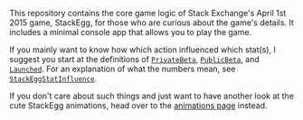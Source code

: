 This repository contains the core game logic of Stack Exchange's April 1st 2015 game, StackEgg, for those who are curious about the game's details. It includes a minimal console app that allows you to play the game.

If you mainly want to know how which action influenced which stat(s), I suggest you start at the definitions of [`PrivateBeta`](https://github.com/StackExchange/stackegg/blob/7b367857a65582d5c4f3e4ee370f86efe6b53f09/StackEgg/StackEggPhase.cs#L61), [`PublicBeta`](https://github.com/StackExchange/stackegg/blob/7b367857a65582d5c4f3e4ee370f86efe6b53f09/StackEgg/StackEggPhase.cs#L104), and [`Launched`](https://github.com/StackExchange/stackegg/blob/7b367857a65582d5c4f3e4ee370f86efe6b53f09/StackEgg/StackEggPhase.cs#L172).
 For an explanation of what the numbers mean, see [`StackEggStatInfluence`](https://github.com/StackExchange/stackegg/blob/7b367857a65582d5c4f3e4ee370f86efe6b53f09/StackEgg/StackEggStatInfluence.cs).

If you don't care about such things and just want to have another look at the cute StackEgg animations, head over to the [animations page](http://stackexchange.github.io/stackegg/) instead.
